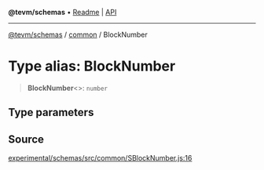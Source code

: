 **@tevm/schemas** • [Readme](../../README.md) \| [API](../../modules.md)

***

[@tevm/schemas](../../README.md) / [common](../README.md) / BlockNumber

# Type alias: BlockNumber

> **BlockNumber**\<\>: `number`

## Type parameters

## Source

[experimental/schemas/src/common/SBlockNumber.js:16](https://github.com/evmts/tevm-monorepo/blob/main/experimental/schemas/src/common/SBlockNumber.js#L16)
